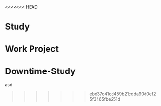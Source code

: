 <<<<<<< HEAD
# Study
Work Project
=======
# Downtime-Study
asd
>>>>>>> ebd37c41cd459b21cdda90d0ef25f3465fbe251d
